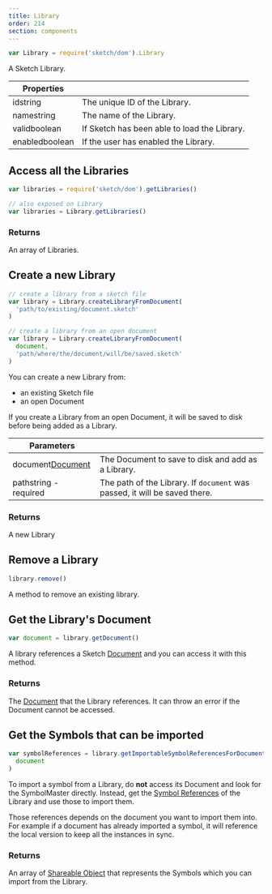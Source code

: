 ```yaml
---
title: Library
order: 214
section: components
---
```


```javascript
var Library = require('sketch/dom').Library
```

A Sketch Library.

| Properties                                   |                                              |
| -------------------------------------------- | -------------------------------------------- |
| id<span class="arg-type">string</span>       | The unique ID of the Library.                |
| name<span class="arg-type">string</span>     | The name of the Library.                     |
| valid<span class="arg-type">boolean</span>   | If Sketch has been able to load the Library. |
| enabled<span class="arg-type">boolean</span> | If the user has enabled the Library.         |

## Access all the Libraries

```javascript
var libraries = require('sketch/dom').getLibraries()

// also exposed on Library
var libraries = Library.getLibraries()
```

### Returns

An array of Libraries.

## Create a new Library

```javascript
// create a library from a sketch file
var library = Library.createLibraryFromDocument(
  'path/to/existing/document.sketch'
)

// create a library from an open document
var library = Library.createLibraryFromDocument(
  document,
  'path/where/the/document/will/be/saved.sketch'
)
```

You can create a new Library from:

* an existing Sketch file
* an open Document

If you create a Library from an open Document, it will be saved to disk before being added as a Library.

| Parameters                                                  |                                                                            |
| ----------------------------------------------------------- | -------------------------------------------------------------------------- |
| document<span class="arg-type">[Document](#document)</span> | The Document to save to disk and add as a Library.                         |
| path<span class="arg-type">string - required</span>         | The path of the Library. If `document` was passed, it will be saved there. |

### Returns

A new Library

## Remove a Library

```javascript
library.remove()
```

A method to remove an existing library.

## Get the Library's Document

```javascript
var document = library.getDocument()
```

A library references a Sketch [Document](#document) and you can access it with this method.

### Returns

The [Document](#document) that the Library references. It can throw an error if the Document cannot be accessed.

## Get the Symbols that can be imported

```javascript
var symbolReferences = library.getImportableSymbolReferencesForDocument(
  document
)
```

To import a symbol from a Library, do **not** access its Document and look for the SymbolMaster directly. Instead, get the [Symbol References](#importable-object) of the Library and use those to import them.

Those references depends on the document you want to import them into. For example if a document has already imported a symbol, it will reference the local version to keep all the instances in sync.

### Returns

An array of [Shareable Object](#importable-object) that represents the Symbols which you can import from the Library.
